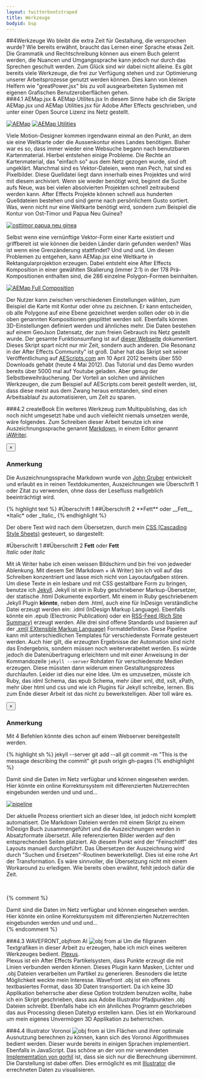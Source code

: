 ```yaml
---
layout: twitterbootstraped
title: Werkzeuge
bodyid: bsp
---
```

<a name="12"></a>
##4Werkzeuge
Wo bleibt die extra Zeit für Gestaltung, die versprochen wurde? Wie bereits erwähnt, braucht das Lernen einer Sprache etwas Zeit. Die Grammatik und Rechtschreibung können aus einem Buch gelernt werden, die Nuancen und Umgangssprache kann jedoch nur durch das Sprechen geschult werden. Zum Glück sind wir dabei nicht alleine. Es gibt bereits viele Werkzeuge, die frei zur Verfügung stehen und zur Optimierung unserer Arbeitsprozesse genutzt werden können. Dies kann von kleinen Helfern wie "greatPower.jsx" bis zu voll ausgearbeiteten Systemen mit eigenen Grafischen Benutzeroberflächen gehen.  
<a name="99"></a>
###4.1 AEMap.jsx & AEMap Utilites.jsx
In diesem Sinne habe ich die Skripte AEMap.jsx und AEMap Utilities.jsx für Adobe After Effects geschrieben, und unter einer Open Source Lizenz ins Netz gestellt.  

[![AEMap](images/aemapuis_thumb.jpg)](images/aemapuis.jpg)
[![AEMap Utilities](images/aemaputilities_thumb.jpg)](images/aemaputilities.jpg)  

Viele Motion-Designer kommen irgendwann einmal an den Punkt, an dem sie eine Weltkarte oder die Aussenkontur eines Landes benötigen. Bisher war es so, dass immer wieder eine Websuche begann nach benutzbaren Kartenmaterial. Hierbei entstehen einige Probleme. Die Rechte an Kartenmaterial, das "einfach so" aus dem Netz gezogen wurde, sind oft ungeklärt. Manchmal sind es Vektor-Dateien, wenn man Pech, hat sind es Pixelbilder. Diese Quelldatei liegt dann innerhalb eines Projektes und wird mit diesem archiviert. Wenn sie wieder benötigt wird, beginnt die Suche aufs Neue, was bei vielen absolvierten Projekten schnell zeitraubend werden kann. After Effects Projekte können schnell aus hunderten Quelldateien bestehen und sind gerne nach persönlichem Gusto sortiert. Was, wenn nicht nur eine Weltkarte benötigt wird, sondern zum Beispiel die Kontur von Ost-Timor und Papua Neu Guinea?  

[![osttimor papua neu ginea](images/ostimorpaua_01_thumb.jpg)](images/ostimorpaua_01.jpg)  

Selbst wenn eine vernünftige Vektor-Form einer Karte existiert und griffbereit ist wie können die beiden Länder darin gefunden werden? Was ist wenn eine Grenzänderung stattfindet? Und und und. Um diesen Problemen zu entgehen, kann AEMap.jsx eine Weltkarte in Rektangularprojektion erzeugen. Dabei entsteht eine After Effects Komposition in einer gewählten Skalierung (immer 2:1) in der 178 Prä-Kompositionen enthalten sind, die 286 einzelne Polygon-Formen beinhalten.  

[![AEMap Full Composition](images/aemapfullcomp_thumb.jpg)](images/aemapfullcomp.jpg)  

Der Nutzer kann zwischen verschiedenen Einstellungen wählen, zum Beispiel die Karte mit Kontur oder ohne zu zeichnen. Er kann entscheiden, ob alle Polygone auf eine Ebene gezeichnet werden sollen oder ob in die oben genannten Kompositionen gesplittet werden soll. Ebenfalls können 3D-Einstellungen definiert werden und ähnliches mehr. Die Daten bestehen auf einem GeoJson Datensatz, der zum freien Gebrauch ins Netz gestellt wurde. Der gesamte Funktionsumfang ist auf [dieser Webseite](http://fabiantheblind.github.com/AEMap/) dokumentiert. Dieses Skript spart nicht nur mir Zeit, sondern auch anderen. Die Resonanz in der After Effects Community" ist groß. Daher hat das Skript seit seiner Veröffentlichung auf [AEScripts.com](http://aescripts.com/aemap/) am 10 April 2012 bereits über 550 Downloads gehabt (heute 4 Mai 2012). Das Tutorial und das Demo wurden bereits über 5000 mal auf Youtube geladen. Aber genug der Selbstbeweihräucherung. Der Vorteil an solchen und ähnlichen Werkzeugen, die zum Beispiel auf AEScripts.com bereit gestellt werden, ist, dass diese meist aus dem Zwang heraus entstanden, sind einen Arbeitsablauf zu automatisieren, um Zeit zu sparen.  

<a name="98"></a>
###4.2 createBook
Ein weiteres Werkzeug zum Multipublishing, das ich noch nicht umgesetzt habe und auch vielleicht niemals umsetzen werde, wäre folgendes. Zum Schreiben dieser Arbeit benutze ich eine Auszeichnungssprache genannt [Markdown](http://daringfireball.net/projects/markdown/), in einem Editor genannt [iAWriter](http://www.iawriter.com/). <a data-toggle="modal" href="#myModal1" ><i class="icon-asterisk"></i></a>
<div class="modal fade" id="myModal1">
    <script type="text/javascript">$(this).modal('hide');</script>
  <div class="modal-header">
    <button class="close" data-dismiss="modal">×</button>
    <h3>Anmerkung</h3>
  </div>
  <div class="modal-body">
    <p>Die Auszeichnungssprache Markdown wurde von <a href="http://daringfireball.net/">John Gruber</a> entwickelt und erlaubt es in reinen Textdokumenten, Auszeichnungen wie Überschrift 1 oder Zitat zu verwenden, ohne dass der Lesefluss maßgeblich beeinträchtigt wird.</p>
  </div>
</div>
{% highlight text %}  
#Überschrift 1
##Überschrift 2
**Fett** oder __Fett__  
*Italic* oder _Italic_  
{% endhighlight %}  

Der obere Text wird nach dem Übersetzen, durch mein [CSS (Cascading Style Sheets)](http://www.w3schools.com/css/css_intro.asp) gesteuert, so dargestellt:

#Überschrift 1
##Überschrift 2
**Fett** oder __Fett__  
*Italic* oder _Italic_  

Mit iA Writer habe ich einen weissen Bildschirm und bin frei von jedweder Ablenkung. Mit diesem Set (Markdown + iA Writer) bin ich voll auf das Schreiben konzentriert und lasse mich nicht von Layoutaufgaben stören. Um diese Texte in ein lesbare und mit CSS gestaltbare Form zu bringen, benutze ich [Jekyll](http://jekyllrb.com/). Jekyll ist ein in Ruby geschriebener Markup-Übersetzer, der statische .html Dokumente exportiert. Mit einem in Ruby geschriebenem Jekyll Plugin **könnte**, neben dem .html, auch eine für InDesign verständliche Datei erzeugt werden ein: .idml (InDesign Markup Language). Ebenfalls könnte ein .epub (Electronic Publication) oder ein [RSS-Feed (Rich Site Summary)](http://www.whatisrss.com/) erzeugt werden. Alle drei sind offene Standards und basieren auf der [.xml( EXtensible Markup Language)](http://www.w3schools.com/xml/xml_whatis.asp) Formatdefinition.
Diese Pipeline kann mit unterschiedlichen Templates für verschiedenste Formate gesteuert werden. Auch hier gilt, die erzeugten Ergebnisse der Automation sind nicht das Endergebnis, sondern müssen noch weiterverabeitet werden. Es würde jedoch die Datenübertragung erleichtern und mit einer Anweisung in der Kommandozeile `jekyll --server` Rohdaten für verschiedenste Medien erzeugen. <a data-toggle="modal" href="#myModal2" ><i class="icon-asterisk"></i></a>  Diese müssten dann widerum einen Gestaltungsprozess durchlaufen. Leider ist dies nur eine Idee. Um es umzusetzen, müsste ich Ruby, das idml Schema, das epub Schema, mehr über xml, dtd, xslt, xPath, mehr über html und css und wie ich Plugins für Jekyll schreibe, lernen. Bis zum Ende dieser Arbeit ist das nicht zu bewerkstelligen. Aber toll wäre es.  
<div class="modal fade" id="myModal2">
    <script type="text/javascript">$(this).modal('hide');</script>
  <div class="modal-header">
    <button class="close" data-dismiss="modal">×</button>
    <h3>Anmerkung</h3>
  </div>
  <div class="modal-body">
    <p>Mit 4 Befehlen könnte dies schon auf einem Webserver bereitgestellt werden.  

  {% highlight sh %}
  jekyll --server
  git add --all
  git commit -m "This is the message describing the commit"
  git push origin gh-pages
  {% endhighlight %}

Damit sind die Daten im Netz verfügbar und können eingesehen werden. Hier könnte ein online Korrektursystem mit differenzierten Nutzerrechten eingebunden werden und und und…</p>
  </div>
</div>

[![pipeline](/images/pipeline_thumb.jpg)](/images/pipeline.jpg)  

Der aktuelle Prozess orientiert sich an dieser Idee, ist jedoch nicht komplett automatisert. Die Markdown Dateien werden mit einem Skript zu einem InDesign Buch zusammengeführt und die Auszeichnungen werden in Absatzformate übersetzt. Alle referenzierten Bilder werden auf den entsprechenden Seiten platziert. Ab diesem Punkt wird der "Feinschliff" des Layouts manuell durchgeführt. Das Übersetzen der Auszeichnung wird durch "Suchen und Ersetzen"-Routinen bewerkstelligt. Dies ist eine rohe Art der Transformation. Es wäre sinnvoller, die Übersetzung nicht mit einem Workaround zu erledigen. Wie bereits oben erwähnt, fehlt jedoch dafür die Zeit.  

<script src="https://gist.github.com/2659939.js?file=createBook.jsx"></script><br>

{% comment %}
[^markdown]: Die Auszeichnungssprache Markdown wurde von [John Gruber](http://daringfireball.net/) entwickelt und erlaubt es in reinem Textdokumenten Auszeichnungen wie Überschrift 1 oder Zitat zu verwenden ohne dass der Lesefluß maßgeblich beeinträchtigt wird.  

[^jekyll]: ?]Mit 4 Befehlen könnte dies schon auf einem Webserver bereitgestellt werden.  

	{% highlight sh %}
	jekyll --server
	git add --all
	git commit -m "This is the message describing the commit"
	git push origin master
	{% endhighlight %}

Damit sind die Daten im Netz verfügbar und können eingesehen werden. Hier könnte ein online Korrektursystem mit differenzierten Nutzerrechten eingebunden werden und und und...  
{% endcomment %}

<a name="94"></a>
###4.3 WAVEFRONT_objfrom AI
![obj from ai](images/objfromai.jpg)
Um die filigranen Textgrafiken in dieser Arbeit zu erzeugen, habe ich mich eines weiteren Werkzeuges bedient. [Plexus](http://aescripts.com/plexus/).  
Plexus ist ein After Effects Partikelsystem, dass Punkte erzeugt die mit Linien verbunden werden können. Dieses Plugin kann Masken, Lichter und .obj Dateien verarbeiten um Partikel zu generieren. Besnoders die letzte Möglichkeit weckte mein Interesse. Wavefront .obj ist ein offenes textbasiertes Format, dass 3D Daten transportiert. Da ich keine 3D Applikation beherrsche aber diese Option trotzdem benutzen wollte, habe ich ein Skript geschrieben, dass aus Adobe Illustrator Pfadpunkten .obj Dateien schreibt. Ebenfalls habe ich ein ähnliches Programm geschrieben das aus Processing diesen Dateityp erstellen kann. Dies ist ein Workaround um mein eigenes Unvermögen 3D Applikation zu beherrschen.   
<script src="https://gist.github.com/2103355.js"> </script>   

<a name="93"></a>
###4.4 Illustrator Voronoi
![obj from ai](images/voronoifromai.jpg)
Um Flächen und ihrer optimale Ausnutzung berechnen zu können, kann sich des Voronoi Algorithmuses bedient werden. Dieser wurde bereits in einigen Sprachen implementiert. Ebenfalls in JavaScript. Das schöne an der von mir verwendeten [Implememtation von gorhil](https://github.com/gorhill/Javascript-Voronoi) ist, dass sie sich nur die Berechnung übernimmt. Die Darstellung ist dabei offen. Dies ermöglicht es mit [Illustrator](http://fabiantheblind.github.com/Illustrator-Javascript-Voronoi/) die errechneten Daten zu visualisieren.
